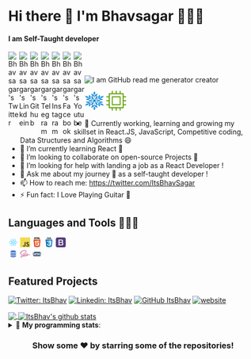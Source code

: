 # Hi there 👋 I'm Bhavsagar 👨🏽‍💻
 
#### I am Self-Taught developer



<a href="https://twitter.com/ItsBhavSagar">
  <img align="left" alt="Bhavsagar's Twitter" width="22px" src="https://cdn.jsdelivr.net/npm/simple-icons@v3/icons/twitter.svg" />
</a>
<a href="https://www.linkedin.com/in/itsbhav/">
  <img align="left" alt="Bhavsagar's Linkdein" width="22px" src="https://cdn.jsdelivr.net/npm/simple-icons@v3/icons/linkedin.svg" />
</a>
<a href="https://github.com/ItsBhav">
  <img align="left" alt="Bhavsagar's Github" width="22px" src="https://cdn.jsdelivr.net/npm/simple-icons@v3/icons/github.svg" />
</a>
<a href=" ">
  <img align="left" alt="Bhavsagar's Telegram" width="22px" src="https://cdn.jsdelivr.net/npm/simple-icons@v3/icons/telegram.svg" />
</a>
<a href=" ">
  <img align="left" alt="Bhavsagar's Instagram" width="22px" src="https://cdn.jsdelivr.net/npm/simple-icons@v3/icons/instagram.svg" />
</a>
<a href=" ">
  <img align="left" alt="Bhavsagar's Facebook" width="22px" src="https://cdn.jsdelivr.net/npm/simple-icons@v3/icons/facebook.svg" />
</a>
<a href=" ">
  <img align="left" alt="Bhavsagar's Youtube" width="22px" src="https://cdn.jsdelivr.net/npm/simple-icons@v3/icons/youtube.svg" />
</a>

<br/>
<br/>


![I am GitHub read me generator creator](https://pbs.twimg.com/profile_banners/797774948/1597079216/1500x500)

<a href='https://archiveprogram.github.com/'><img src='https://raw.githubusercontent.com/acervenky/animated-github-badges/master/assets/acbadge.gif' width='40' height='40'></a> <a href='https://docs.github.com/en/developers'><img src='https://raw.githubusercontent.com/acervenky/animated-github-badges/master/assets/devbadge.gif' width='40' height='40'></a> 

- 🔭 Currently working, learning and growing my skillset in React.JS, JavaScript, Competitive coding, Data Structures and Algorithms 😄 
- 🌱 I’m currently learning React 📖 
- 👯 I’m looking to collaborate on open-source Projects 📖 
- 🤔 I’m looking for help with landing a job as a React Developer !
- 💬 Ask me about my journey 🚣  as a self-taught developer !  
- 📫 How to reach me: https://twitter.com/ItsBhavSagar 
- ⚡ Fun fact: I Love Playing Guitar 🎸 

## Languages and Tools 👨🏽‍💻
<code><img height="20" src="https://raw.githubusercontent.com/github/explore/80688e429a7d4ef2fca1e82350fe8e3517d3494d/topics/react/react.png"></code>
<code><img height="20" src="https://raw.githubusercontent.com/github/explore/80688e429a7d4ef2fca1e82350fe8e3517d3494d/topics/javascript/javascript.png"></code>
<code><img height="20" src="https://raw.githubusercontent.com/github/explore/80688e429a7d4ef2fca1e82350fe8e3517d3494d/topics/html/html.png"></code>
<code><img height="20" src="https://raw.githubusercontent.com/github/explore/80688e429a7d4ef2fca1e82350fe8e3517d3494d/topics/css/css.png"></code>
<code><img height="20" src="https://raw.githubusercontent.com/github/explore/80688e429a7d4ef2fca1e82350fe8e3517d3494d/topics/bootstrap/bootstrap.png"></code>  
<code><img height="20" src="https://raw.githubusercontent.com/github/explore/80688e429a7d4ef2fca1e82350fe8e3517d3494d/topics/sql/sql.png"></code>
<code><img height="20" src="https://raw.githubusercontent.com/github/explore/80688e429a7d4ef2fca1e82350fe8e3517d3494d/topics/sass/sass.png"></code>
<code><img height="20" src="https://raw.githubusercontent.com/github/explore/80688e429a7d4ef2fca1e82350fe8e3517d3494d/topics/less/less.png"></code>

## Featured Projects 

[![Twitter: ItsBhav](https://img.shields.io/twitter/follow/ItsBhav?style=social)](https://twitter.com/ItsBhavSagar)
[![Linkedin: ItsBhav](https://img.shields.io/badge/-ItsBhav-blue?style=flat-square&logo=Linkedin&logoColor=white&link=https://https://www.linkedin.com/in/itsbhav/)](https://www.linkedin.com/in/itsbhav/)
[![GitHub ItsBhav](https://img.shields.io/github/followers/ItsBhav?label=follow&style=social)](https://github.com/ItsBhav)
[![website](https://img.shields.io/badge/PortfolioWebsite-bhav.dev-2648ff?style=flat-square&logo=google-chrome)](https://bhav.dev/)


<a href="https://github.com/ItsBhav">
  <img align="center" src="https://github-readme-stats.vercel.app/api/top-langs/?username=ItsBhav&theme=tokyonight&hide_langs_below=1" />
</a>
<a href="https://github.com/ItsBhav">
 
                                                           
 <img align="center" src="https://github-readme-stats.vercel.app/api?username=ItsBhav&show_icons=true&theme=tokyonight&line_height=27" alt="ItsBhav's github stats"/>
</a>

<details> 
 
 <summary>🤖 <b>My programming stats</b>: </summary>
<br>

<!--START_SECTION:waka-->
**I'm a Night 🦉** 

```text
🌞 Morning    97 commits     ████░░░░░░░░░░░░░░░░░░░░░   16.41% 
🌆 Daytime    183 commits    ███████░░░░░░░░░░░░░░░░░░   30.96% 
🌃 Evening    217 commits    █████████░░░░░░░░░░░░░░░░   36.72% 
🌙 Night      94 commits     ████░░░░░░░░░░░░░░░░░░░░░   15.91%

```
📅 **I'm Most Productive on Saturday** 

```text
Monday       67 commits     ██░░░░░░░░░░░░░░░░░░░░░░░   11.34% 
Tuesday      82 commits     ███░░░░░░░░░░░░░░░░░░░░░░   13.87% 
Wednesday    63 commits     ██░░░░░░░░░░░░░░░░░░░░░░░   10.66% 
Thursday     95 commits     ████░░░░░░░░░░░░░░░░░░░░░   16.07% 
Friday       80 commits     ███░░░░░░░░░░░░░░░░░░░░░░   13.54% 
Saturday     103 commits    ████░░░░░░░░░░░░░░░░░░░░░   17.43% 
Sunday       101 commits    ████░░░░░░░░░░░░░░░░░░░░░   17.09%

```


📊 **This Week I Spent My Time On** 

```text
💬 Programming Languages: 
React.JS                       6 mins              █████████████████░░░░░░░░   70.11% 
JavaScript                     2 mins              ███████░░░░░░░░░░░░░░░░░░   29.89%

```

**I Mostly Code in Visual Studio Code** 

```text
VS Code.                 12 repos            █████████████████░░░░░░░░   70.59% 
React.JS                 2 repos             ███░░░░░░░░░░░░░░░░░░░░░░   11.76% 
HTML                     1 repos             █░░░░░░░░░░░░░░░░░░░░░░░░   5.88% 
CSS                      1 repos             █░░░░░░░░░░░░░░░░░░░░░░░░   5.88% 
JavaScript               1 repos             █░░░░░░░░░░░░░░░░░░░░░░░░   5.88%

```



<!--END_SECTION:waka-->

</details>


<div align="center">

### Show some ❤️ by starring some of the repositories!

</div>

    





